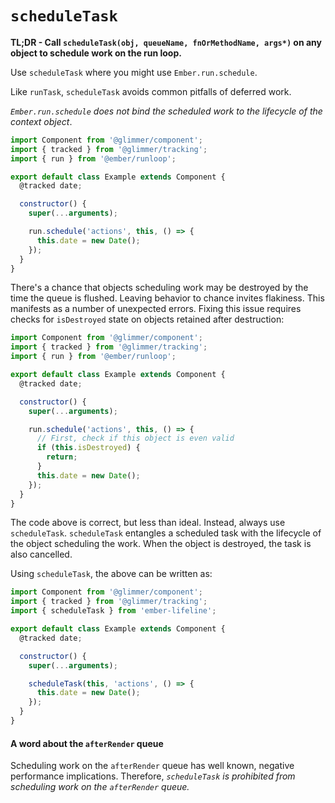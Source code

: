 # `scheduleTask`

**TL;DR - Call `scheduleTask(obj, queueName, fnOrMethodName, args*)` on any object to schedule work on the run loop.**

Use `scheduleTask` where you might use `Ember.run.schedule`.

Like `runTask`, `scheduleTask` avoids common pitfalls of deferred work.

_`Ember.run.schedule` does not bind the scheduled work to the lifecycle of the context object_.

```js
import Component from '@glimmer/component';
import { tracked } from '@glimmer/tracking';
import { run } from '@ember/runloop';

export default class Example extends Component {
  @tracked date;

  constructor() {
    super(...arguments);

    run.schedule('actions', this, () => {
      this.date = new Date();
    });
  }
}
```

There's a chance that objects scheduling work may be destroyed by the time the
queue is flushed. Leaving behavior to chance invites flakiness. This manifests
as a number of unexpected errors. Fixing this issue requires checks for
`isDestroyed` state on objects retained after destruction:

```js
import Component from '@glimmer/component';
import { tracked } from '@glimmer/tracking';
import { run } from '@ember/runloop';

export default class Example extends Component {
  @tracked date;

  constructor() {
    super(...arguments);

    run.schedule('actions', this, () => {
      // First, check if this object is even valid
      if (this.isDestroyed) {
        return;
      }
      this.date = new Date();
    });
  }
}
```

The code above is correct, but less than ideal. Instead, always use
`scheduleTask`. `scheduleTask` entangles a scheduled task with the lifecycle of
the object scheduling the work. When the object is destroyed, the task is also
cancelled.

Using `scheduleTask`, the above can be written as:

```js
import Component from '@glimmer/component';
import { tracked } from '@glimmer/tracking';
import { scheduleTask } from 'ember-lifeline';

export default class Example extends Component {
  @tracked date;

  constructor() {
    super(...arguments);

    scheduleTask(this, 'actions', () => {
      this.date = new Date();
    });
  }
}
```

#### A word about the `afterRender` queue

Scheduling work on the `afterRender` queue has well known, negative performance implications.
Therefore, _`scheduleTask` is prohibited from scheduling work on the `afterRender` queue._
